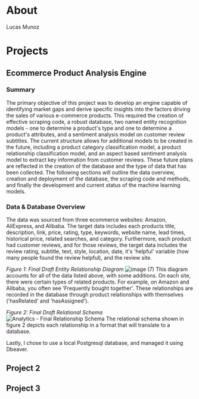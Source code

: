 # About
Lucas Munoz 

# Projects 

## Ecommerce Product Analysis Engine 
### Summary
  The primary objective of this project was to develop an engine capable of identifying market gaps and derive specific insights into the factors driving the sales of various e-commerce products. This required the creation of effective scraping code, a robust database, two named entity recognition models - one to determine a product's type and one to determine a product's attributes, and a sentiment analysis model on customer review subtitles. 
The current structure allows for additional models to be created in the future, including a product category classification model, a product relationship classification model, and an aspect based sentiment analysis model to extract key information from customer reviews. These future plans are reflected in the creation of the database and the type of data that has been collected.
The following sections will outline the data overview, creation and deployment of the database, the scraping code and methods, and finally the development and current status of the machine learning models. 

### Data & Database Overview
  The data was sourced from three ecommerce websites: Amazon, AliExpress, and Alibaba. The target data includes each products title, description, link, price, rating, type, keywords, website name, lead times, historical price, related searches, and category. Furthermore, each product had customer reviews, and for those reviews, the target data includes the review rating, subtitle, text, style, location, date, it's 'helpful' variable (how many people found the review helpful), and the review site. 

_Figure 1: Final Draft Entity Relationship Diagram_
![image (7)](https://github.com/lucas-munoz1/lucas-munoz1.github.io/assets/170210558/8a86e5bb-2641-41d9-9eb0-85386072ddfb)
This diagram accounts for all of the data listed above, with some additions. On each site, there were certain types of related products. For example, on Amazon and Alibaba, you often see 'Frequently bought together'. These relationships are recorded in the database through product relationships with themselves ('hasRelated' and 'hasAssigned'). 

_Figure 2: Final Draft Relational Schema_
![Analytics - Final Relationship Schema](https://github.com/lucas-munoz1/lucas-munoz1.github.io/assets/170210558/32a25523-1e6f-4932-9198-0791c90ad6b9)
The relational schema shown in figure 2 depicts each relationship in a format that will translate to a database. 

Lastly, I chose to use a local Postgresql database, and managed it using Dbeaver. 

## Project 2

## Project 3
